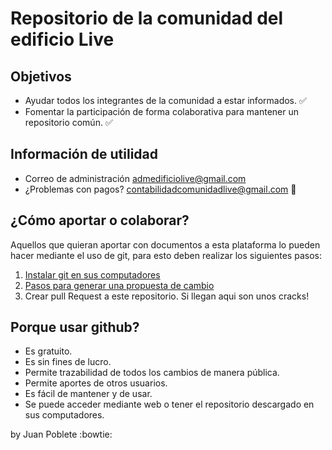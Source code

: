 Repositorio de la comunidad del edificio Live
=========



Objetivos
---------------

- Ayudar todos los integrantes de la comunidad a estar informados. :white_check_mark:
- Fomentar la participación de forma colaborativa para mantener un repositorio común. :white_check_mark:


## Información de utilidad
- Correo de administración admedificiolive@gmail.com 
- ¿Problemas con pagos? contabilidadcomunidadlive@gmail.com :love_letter:


## ¿Cómo aportar o colaborar?

Aquellos que quieran aportar con documentos a esta plataforma lo pueden hacer mediante el uso de git, para esto deben realizar los siguientes pasos:

1. [Instalar git en sus computadores](https://git-scm.com/book/es/v2/Inicio---Sobre-el-Control-de-Versiones-Instalaci%C3%B3n-de-Git)
2. [Pasos para generar una propuesta de cambio](https://www.freecodecamp.org/espanol/news/como-hacer-tu-primer-pull-request-en-github/)
3. Crear pull Request a este repositorio. Si llegan aqui son unos cracks! 

## Porque usar github?

- Es gratuito.
- Es sin fines de lucro.
- Permite trazabilidad de todos los cambios de manera pública.
- Permite aportes de otros usuarios.
- Es fácil de mantener y de usar.
- Se puede acceder mediante web o tener el repositorio descargado en sus computadores.



by Juan Poblete :bowtie: